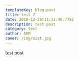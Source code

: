 ```yaml
---
templateKey: blog-post
title: test 2
date: 2018-12-28T11:33:40.779Z
description: test post
category: test
author: ARM
cover: /img/sist.jpg
---
```

test post
